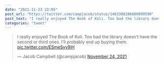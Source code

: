 ```yaml
---
date: "2021-11-23 22:05"
post_url: "https://twitter.com/campjacob/status/1463388286680899590"
post_text: "I really enjoyed The Book of Koli. Too bad the library doesn’t have the second or third ones. I’ll probably end up buying them. https://t.co/ESmeSvy9iH"
categories: "tweet"
---
```


<blockquote class="twitter-tweet"><p lang="en" dir="ltr">I really enjoyed The Book of Koli. Too bad the library doesn’t have the second or third ones. I’ll probably end up buying them. <a href="https://t.co/ESmeSvy9iH">pic.twitter.com/ESmeSvy9iH</a></p>&mdash; Jacob Campbell (@campjacob) <a href="https://twitter.com/campjacob/status/1463388286680899590?ref_src=twsrc%5Etfw">November 24, 2021</a></blockquote> <script async src="https://platform.twitter.com/widgets.js" charset="utf-8"></script> 
